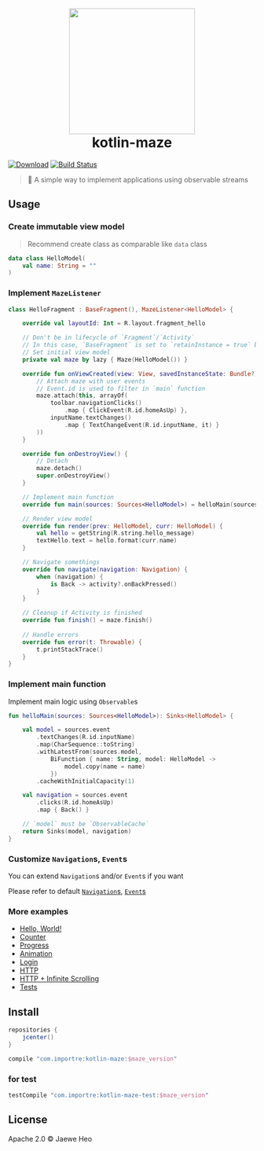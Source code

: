 # <div align="center"><img src="https://cloud.githubusercontent.com/assets/1744446/24075375/55b817e2-0c5d-11e7-823c-83095e684469.png" width=256><br>kotlin-maze</div>

[![Download][bintray-badge]][bintray-version]
[![Build Status][travis-badge]][travis-url]

> :steam_locomotive: A simple way to implement applications using observable streams


## Usage

### Create immutable view model

> Recommend create class as comparable like `data` class

```kotlin
data class HelloModel(
    val name: String = ""
)
```

### Implement `MazeListener`

```kotlin
class HelloFragment : BaseFragment(), MazeListener<HelloModel> {

    override val layoutId: Int = R.layout.fragment_hello

    // Don't be in lifecycle of `Fragment`/`Activity`
    // In this case, `BaseFragment` is set to `retainInstance = true` basically
    // Set initial view model
    private val maze by lazy { Maze(HelloModel()) }

    override fun onViewCreated(view: View, savedInstanceState: Bundle?) {
        // Attach maze with user events
        // Event.id is used to filter in `main` function
        maze.attach(this, arrayOf(
            toolbar.navigationClicks()
                .map { ClickEvent(R.id.homeAsUp) },
            inputName.textChanges()
                .map { TextChangeEvent(R.id.inputName, it) }
        ))
    }

    override fun onDestroyView() {
        // Detach
        maze.detach()
        super.onDestroyView()
    }

    // Implement main function
    override fun main(sources: Sources<HelloModel>) = helloMain(sources)

    // Render view model
    override fun render(prev: HelloModel, curr: HelloModel) {
        val hello = getString(R.string.hello_message)
        textHello.text = hello.format(curr.name)
    }

    // Navigate somethings
    override fun navigate(navigation: Navigation) {
        when (navigation) {
            is Back -> activity?.onBackPressed()
        }
    }

    // Cleanup if Activity is finished
    override fun finish() = maze.finish()
    
    // Handle errors
    override fun error(t: Throwable) {
        t.printStackTrace()
    }
}
```

### Implement main function

Implement main logic using `Observable`s

```kotlin
fun helloMain(sources: Sources<HelloModel>): Sinks<HelloModel> {

    val model = sources.event
        .textChanges(R.id.inputName)
        .map(CharSequence::toString)
        .withLatestFrom(sources.model,
            BiFunction { name: String, model: HelloModel ->
                model.copy(name = name)
            })
        .cacheWithInitialCapacity(1)

    val navigation = sources.event
        .clicks(R.id.homeAsUp)
        .map { Back() }

    // `model` must be `ObservableCache`
    return Sinks(model, navigation)
}
```

### Customize `Navigation`s, `Event`s

You can extend `Navigation`s and/or `Event`s if you want

Please refer to default 
<a href="/kotlin-maze/src/main/kotlin/com/importre/maze/Navigations.kt">`Navigation`s</a>,
<a href="/kotlin-maze/src/main/kotlin/com/importre/maze/Events.kt">`Event`s</a>


### More examples

- <a href="/app/src/main/kotlin/com/importre/example/main/hello">Hello, World!</a>
- <a href="/app/src/main/kotlin/com/importre/example/main/counter">Counter</a>
- <a href="/app/src/main/kotlin/com/importre/example/main/progress">Progress</a>
- <a href="/app/src/main/kotlin/com/importre/example/main/anim">Animation</a>
- <a href="/app/src/main/kotlin/com/importre/example/main/login">Login</a>
- <a href="/app/src/main/kotlin/com/importre/example/main/users">HTTP</a>
- <a href="/app/src/main/kotlin/com/importre/example/main/photos">HTTP + Infinite Scrolling</a>
- <a href="/app/src/test/kotlin/com/importre/example">Tests</a>


## Install

```groovy
repositories {
    jcenter()
}

compile "com.importre:kotlin-maze:$maze_version"
```

### for test

```groovy
testCompile "com.importre:kotlin-maze-test:$maze_version"
```


## License

Apache 2.0 © Jaewe Heo



[icon]: https://cloud.githubusercontent.com/assets/1744446/24075375/55b817e2-0c5d-11e7-823c-83095e684469.png
[bintray-badge]: https://api.bintray.com/packages/importre/maven/kotlin-maze-test/images/download.svg
[bintray-version]: https://bintray.com/importre/maven/kotlin-maze-test/_latestVersion
[travis-badge]: https://travis-ci.org/importre/kotlin-maze.svg?branch=master
[travis-url]: https://travis-ci.org/importre/kotlin-maze
